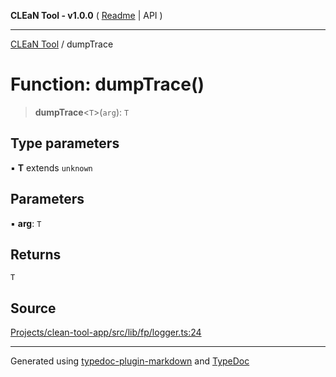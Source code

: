 **CLEaN Tool - v1.0.0** ( [Readme](../README.md) \| API )

***

[CLEaN Tool](../exports.md) / dumpTrace

# Function: dumpTrace()

> **dumpTrace**\<`T`\>(`arg`): `T`

## Type parameters

▪ **T** extends `unknown`

## Parameters

▪ **arg**: `T`

## Returns

`T`

## Source

[Projects/clean-tool-app/src/lib/fp/logger.ts:24](https://github.com/yuckyh/clean-tool-app/)

***

Generated using [typedoc-plugin-markdown](https://www.npmjs.com/package/typedoc-plugin-markdown) and [TypeDoc](https://typedoc.org/)
